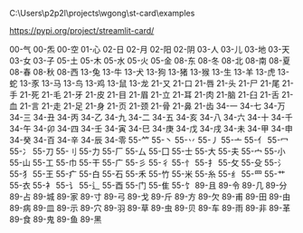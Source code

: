 C:\Users\p2p2l\projects\wgong\st-card\examples

https://pypi.org/project/streamlit-card/

00-气
00-炁
00-空
01-心
02-日
02-月
02-阳
02-阴
03-人
03-儿
03-地
03-天
03-女
03-子
05-土
05-木
05-水
05-火
05-金
08-东
08-冬
08-北
08-南
08-夏
08-春
08-秋
08-西
13-兔
13-牛
13-犬
13-狗
13-猪
13-猴
13-生
13-羊
13-虎
13-蛇
13-豕
13-马
13-鸟
13-鸡
13-鼠
13-龙
21-又
21-口
21-唇
21-头
21-尸
21-尾
21-手
21-死
21-毛
21-牙
21-皮
21-目
21-眉
21-立
21-耳
21-肉
21-脑
21-臼
21-舌
21-血
21-言
21-走
21-足
21-身
21-页
21-颈
21-骨
21-鼻
21-齿
34-一
34-七
34-万
34-三
34-丑
34-丙
34-乙
34-九
34-二
34-五
34-亥
34-八
34-六
34-十
34-千
34-午
34-卯
34-四
34-壬
34-寅
34-巳
34-庚
34-戊
34-戌
34-未
34-甲
34-申
34-癸
34-百
34-辛
34-辰
34-零
55-⺮
55-丶
55-丷
55-丿
55-亠
55-亻
55-冖
55-冫
55-刀
55-刂
55-力
55-厂
55-厶
55-囗
55-士
55-大
55-夫
55-宀
55-小
55-山
55-工
55-巾
55-干
55-广
55-彡
55-彳
55-忄
55-扌
55-攵
55-殳
55-氵
55-犭
55-王
55-疒
55-白
55-石
55-禾
55-竹
55-米
55-糸
55-纟
55-罒
55-艹
55-衣
55-衤
55-讠
55-辶
55-酉
55-门
55-隹
55-饣
89-且
89-令
89-几
89-分
89-占
89-城
89-家
89-寸
89-弓
89-戈
89-斤
89-方
89-欠
89-甫
89-田
89-由
89-病
89-皿
89-示
89-穴
89-羽
89-草
89-虫
89-贝
89-车
89-雨
89-非
89-革
89-食
89-鬼
89-鱼
89-黑